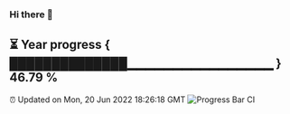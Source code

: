 ### Hi there 👋
⏳ Year progress { ██████████████▁▁▁▁▁▁▁▁▁▁▁▁▁▁▁▁ } 46.79 %
---
⏰ Updated on Mon, 20 Jun 2022 18:26:18 GMT
![Progress Bar CI](https://github.com/liununu/liununu/workflows/Progress%20Bar%20CI/badge.svg)
